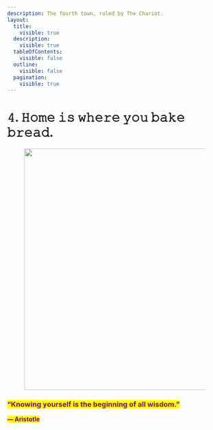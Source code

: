 ```yaml
---
description: The fourth town, ruled by The Chariot.
layout:
  title:
    visible: true
  description:
    visible: true
  tableOfContents:
    visible: false
  outline:
    visible: false
  pagination:
    visible: true
---
```


# 𝟺. 𝙷𝚘𝚖𝚎 𝚒𝚜 𝚠𝚑𝚎𝚛𝚎 𝚢𝚘𝚞 𝚋𝚊𝚔𝚎 𝚋𝚛𝚎𝚊𝚍.

<figure><img src="../../../../../../../.gitbook/assets/pexels-btgl-♡-9570544.jpg" alt="" width="563"><figcaption></figcaption></figure>

### <mark style="color:purple;">**“Knowing yourself is the beginning of all wisdom.”**</mark>&#x20;

<mark style="color:purple;">**― Aristotle**</mark>
